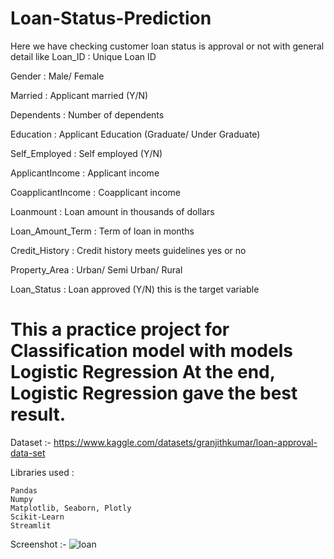 # Loan-Status-Prediction
Here we have checking customer loan status is approval or not with general detail like 
 Loan_ID : Unique Loan ID
 
 Gender : Male/ Female
 
 Married : Applicant married (Y/N)
 
 Dependents : Number of dependents
 
 Education : Applicant Education (Graduate/ Under Graduate)
 
 Self_Employed : Self employed (Y/N)
 
 ApplicantIncome : Applicant income
 
 CoapplicantIncome : Coapplicant income
 
 Loanmount : Loan amount in thousands of dollars
 
 Loan_Amount_Term : Term of loan in months
 
 Credit_History : Credit history meets guidelines yes or no
 
 Property_Area : Urban/ Semi Urban/ Rural
 
 Loan_Status : Loan approved (Y/N) this is the target variable

# This a practice project for Classification model with models Logistic Regression At the end, Logistic Regression gave the best result.

Dataset :- https://www.kaggle.com/datasets/granjithkumar/loan-approval-data-set

Libraries used :

    Pandas
    Numpy
    Matplotlib, Seaborn, Plotly
    Scikit-Learn
    Streamlit


Screenshot :- 
![loan](https://user-images.githubusercontent.com/118991877/213537334-adaf6b77-0189-4608-a717-6ee12476dd22.JPG)
